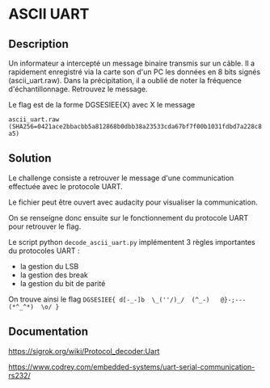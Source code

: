 # ASCII UART

## Description

Un informateur a intercepté un message binaire transmis sur un câble. Il a rapidement enregistré via la carte son d'un PC les données en 8 bits signés (ascii_uart.raw). Dans la précipitation, il a oublié de noter la fréquence d'échantillonnage. Retrouvez le message.

Le flag est de la forme DGSESIEE{X} avec X le message

`ascii_uart.raw (SHA256=0421ace2bbacbb5a812868b0dbb38a23533cda67bf7f00b1031fdbd7a228c8a5)` 

## Solution

Le challenge consiste a retrouver le message d'une communication effectuée avec le protocole UART.

Le fichier peut être ouvert avec audacity pour visualiser la communication.

On se renseigne donc ensuite sur le fonctionnement du protocole UART pour retrouver le flag.

Le script python `decode_ascii_uart.py` implémentent 3 règles importantes du protocoles UART :
- la gestion du LSB
- la gestion des break
- la gestion du bit de parité

On trouve ainsi le flag `DGSESIEE{ d[-_-]b  \_(''/)_/  (^_-)   @}-;---    (*^_^*)  \o/ }`

## Documentation

https://sigrok.org/wiki/Protocol_decoder:Uart

https://www.codrey.com/embedded-systems/uart-serial-communication-rs232/
